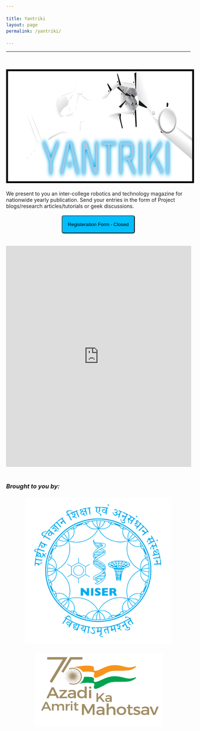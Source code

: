 ```yaml
---

title: Yantriki
layout: page
permalink: /yantriki/

---
```

<hr>
<style>
    @media (max-width: 768px) {
        img {
            height: 200px;
            width: 100%
            margin: 1px 1px 1px 1px;
        }
        .niser {
            height: 350px;
            width: 100%
        }
    }
    </style>
<br>
<br>
<img class="okay" src="/images/Yantriki2-1024x428.png.webp" height="300" width="2000" style="border: 5px solid black; background-color: #F5F5F5;
" />
<br>
<br>
We present to you an inter-college robotics and technology magazine for nationwide yearly publication. Send your entries in the form of Project blogs/research articles/tutorials or geek discussions.
<br>
<br>
<center>
<button style="background-color: #00BFFF; padding: 15px 15px 15px 15px; border-radius: 5px 5px 5px 5px;">Registeration Form - Closed</button>
<br>
<br>
<br>
<iframe allowfullscreen="allowfullscreen" scrolling="no" class="fp-iframe" src="https://heyzine.com/flip-book/cf0bac2e33.html" style="border: 1px solid lightgray; width: 100%; height: 600px;"></iframe>
<br>
</center>
<br>
<h3><em>Brought to you by:</em>
<center>
<br>
<img class="niser" src="/images/niser.webp" height="400" width="400">
<br>
<br>
<img src="/images/Azadi-ka-amrit-mahotsavlogo-e1641992033865.png.webp" height="200" width="350">
<br>
<center>
</center></center></h3>

